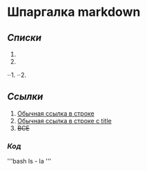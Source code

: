 # **Шпаргалка markdown**


## *Списки*
1.
2.
⋅⋅1.
⋅⋅2.


## *Ссылки*
1. [Обычная ссылка в строке](https://www.yandex.ru)
2. [Обычная ссылка в строке c title](https://www.yandex.ru "Это Яндекс!")
3. ~~ВСЕ~~


### *Код*
'''bash
ls - la
'''


